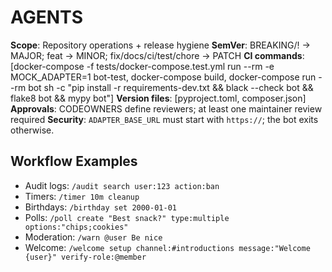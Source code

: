 # AGENTS
**Scope**: Repository operations + release hygiene
**SemVer**: BREAKING/! → MAJOR; feat → MINOR; fix/docs/ci/test/chore → PATCH
**CI commands**: [docker-compose -f tests/docker-compose.test.yml run --rm -e MOCK_ADAPTER=1 bot-test, docker-compose build, docker-compose run --rm bot sh -c "pip install -r requirements-dev.txt && black --check bot && flake8 bot && mypy bot"]
**Version files**: [pyproject.toml, composer.json]
**Approvals**: CODEOWNERS define reviewers; at least one maintainer review required
**Security**: `ADAPTER_BASE_URL` must start with `https://`; the bot exits otherwise.

## Workflow Examples
- Audit logs: `/audit search user:123 action:ban`
- Timers: `/timer 10m cleanup`
- Birthdays: `/birthday set 2000-01-01`
- Polls: `/poll create "Best snack?" type:multiple options:"chips;cookies"`
- Moderation: `/warn @user Be nice`
- Welcome: `/welcome setup channel:#introductions message:"Welcome {user}" verify-role:@member`
